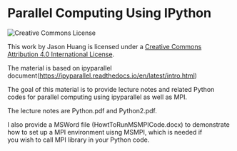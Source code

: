 # Parallel Computing Using IPython
![Creative Commons License](https://i.creativecommons.org/l/by/4.0/88x31.png)

This work by Jason Huang is licensed under a [Creative Commons Attribution 4.0 International License](http://creativecommons.org/licenses/by/4.0/).

The material is based on ipyparallel document(https://ipyparallel.readthedocs.io/en/latest/intro.html)

The goal of this material is to provide lecture notes and related Python codes for parallel computing using ipyparallel as well as MPI.  

The lecture notes are Python.pdf and Python2.pdf.  

I also provide a MSWord file (HowtToRunMSMPICode.docx) to demonstrate how to set up a MPI environment uisng MSMPI, which is needed if  
you wish to call MPI library in your Python code.  
